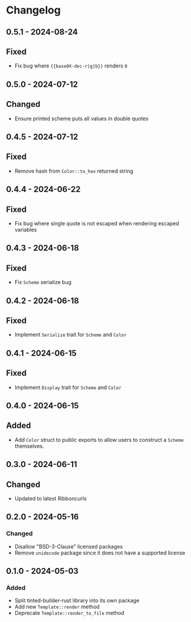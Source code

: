 # Changelog

## 0.5.1 - 2024-08-24

## Fixed

- Fix bug where `{{base0X-dec-r|g|b}}` renders `0`

## 0.5.0 - 2024-07-12

## Changed

- Ensure printed scheme puts all values in double quotes

## 0.4.5 - 2024-07-12

## Fixed

- Remove hash from `Color::to_hex` returned string

## 0.4.4 - 2024-06-22

## Fixed

- Fix bug where single quote is not escaped when rendering escaped
  variables

## 0.4.3 - 2024-06-18

## Fixed

- Fix `Scheme` serialize bug

## 0.4.2 - 2024-06-18

## Fixed

- Implement `Serialize` trait for `Scheme` and `Color`

## 0.4.1 - 2024-06-15

## Fixed

- Implement `Display` trait for `Scheme` and `Color`

## 0.4.0 - 2024-06-15

## Added

- Add `Color` struct to public exports to allow users to construct a
  `Scheme` themselves.

## 0.3.0 - 2024-06-11

## Changed

- Updated to latest Ribboncurls

## 0.2.0 - 2024-05-16

### Changed

- Disallow "BSD-3-Clause" licensed packages
- Remove `unidecode` package since it does not have a supported license

## 0.1.0 - 2024-05-03

### Added

- Split tinted-builder-rust library into its own package
- Add new `Template::render` method
- Deprecate `Template::render_to_file` method
